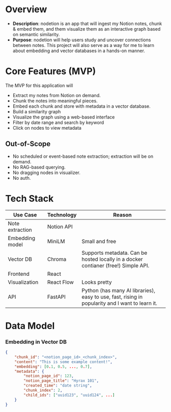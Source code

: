 # Overview

- **Description**: nodetion is an app that will ingest my Notion notes, chunk & embed them, and them visualize them as an interactive graph based on semantic similarity.
- **Purpose**: nodetion will help users study and uncover connections between notes. This project will also serve as a way for me to learn about embedding and vector databases in a hands-on manner.

# Core Features (MVP)

The MVP for this application will

- Extract my notes from Notion on demand.
- Chunk the notes into meaningful pieces.
- Embed each chunk and store with metadata in a vector database.
- Build a similarity graph
- Visualize the graph using a web-based interface
- Filter by date range and search by keyword
- Click on nodes to view metadata

## Out-of-Scope

- No scheduled or event-based note extraction; extraction will be on demand.
- No RAG-based querying.
- No dragging nodes in visualizer.
- No auth.

# Tech Stack

| **Use Case** | **Technology** | **Reason** |
| --- | --- | --- |
| Note extraction | Notion API |  |
| Embedding model | MiniLM | Small and free |
| Vector DB | Chroma | Supports metadata. Can be hosted locally in a docker contianer (free!) Simple API. |
| Frontend | React |  |
| Visualization | React Flow | Looks pretty |
| API | FastAPI | Python (has many AI libraries), easy to use, fast, rising in popularity and I want to learn it. |

# Data Model

### Embedding in Vector DB

```json
{
	"chunk_id": "<notion_page_id>_<chunk_index>",
	"content": "This is some example content!",
	"embedding": [0.1, 0.5, ..., 0.7],
	"metadata": {
		"notion_page_id": 123,
		"notion_page_title": "Hyrax 101",
		"created_time": "date string",
		"chunk_index": 2,
		"child_ids": ["uuid123", "uuid124", ...]
	}
}
```